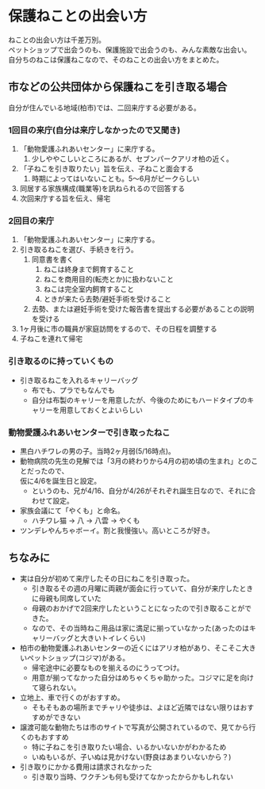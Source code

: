 # 保護ねことの出会い方
ねことの出会い方は千差万別。  
ペットショップで出会うのも、保護施設で出会うのも、みんな素敵な出会い。  
自分ちのねこは保護ねこなので、そのねことの出会い方をまとめた。

## 市などの公共団体から保護ねこを引き取る場合
自分が住んでいる地域(柏市)では、二回来庁する必要がある。  

### 1回目の来庁(自分は来庁しなかったので又聞き)
1. 「動物愛護ふれあいセンター」に来庁する。
    1. 少しややこしいところにあるが、セブンパークアリオ柏の近く。
1. 「子ねこを引き取りたい」旨を伝え、子ねこと面会する
    1. 時期によってはいないことも。5～6月がピークらしい
1. 同居する家族構成(職業等)を訊ねられるので回答する
1. 次回来庁する旨を伝え、帰宅

### 2回目の来庁
1. 「動物愛護ふれあいセンター」に来庁する。
1. 引き取るねこを選び、手続きを行う。
    1. 同意書を書く
        1. ねこは終身まで飼育すること
        1. ねこを商用目的(転売とか)に扱わないこと
        1. ねこは完全室内飼育すること
        1. ときが来たら去勢/避妊手術を受けること
    1. 去勢、または避妊手術を受けた報告書を提出する必要があることの説明を受ける
1. 1ヶ月後に市の職員が家庭訪問をするので、その日程を調整する
1. 子ねこを連れて帰宅

### 引き取るのに持っていくもの
- 引き取るねこを入れるキャリーバッグ
    - 布でも、プラでもなんでも
    - 自分は布製のキャリーを用意したが、今後のためにもハードタイプのキャリーを用意しておくとよいらしい

### 動物愛護ふれあいセンターで引き取ったねこ
- 黒白ハチワレの男の子。当時2ヶ月弱(5/16時点)。
- 動物病院の先生の見解では「3月の終わりから4月の初め頃の生まれ」とのことだったので、  
仮に4/6を誕生日と設定。
    - というのも、兄が4/16、自分が4/26がそれぞれ誕生日なので、それに合わせて設定。
- 家族会議にて「やくも」と命名。
    - ハチワレ猫 -> 八 -> 八雲 -> やくも
- ツンデレやんちゃボーイ。割と我慢強い。高いところが好き。

## ちなみに
- 実は自分が初めて来庁したその日にねこを引き取った。
    - 引き取るその週の月曜に両親が面会に行っていて、自分が来庁したときに母親も同席していた
    - 母親のおかげで2回来庁したということになったので引き取ることができた。
    - なので、その当時ねこ用品は家に満足に揃っていなかった(あったのはキャリーバッグと大きいトイレくらい)
- 柏市の動物愛護ふれあいセンターの近くにはアリオ柏があり、そこそこ大きいペットショップ(コジマ)がある。
    - 帰宅途中に必要なものを揃えるのにうってつけ。
    - 用意が揃ってなかった自分はめちゃくちゃ助かった。コジマに足を向けて寝られない。
- 立地上、車で行くのがおすすめ。
    - そもそもあの場所までチャリや徒歩は、よほど近隣ではない限りはおすすめができない
- 譲渡可能な動物たちは市のサイトで写真が公開されているので、見てから行くのもおすすめ
    - 特に子ねこを引き取りたい場合、いるかいないかがわかるため
    - いぬもいるが、子いぬは見かけない(野良はあまりいないから？)
- 引き取りにかかる費用は請求されなかった
    - 引き取り当時、ワクチンも何も受けてなかったからかもしれない
